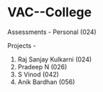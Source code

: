 # VAC--College
Assessments - Personal (024)

Projects - 
1. Raj Sanjay Kulkarni (024)
2. Pradeep N (026)
3. S Vinod (042)
4. Anik Bardhan (056)
